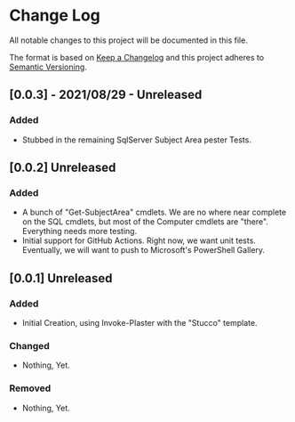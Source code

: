 # Change Log

All notable changes to this project will be documented in this file.

The format is based on [Keep a Changelog](http://keepachangelog.com/)
and this project adheres to [Semantic Versioning](http://semver.org/).

## [0.0.3] - 2021/08/29 - Unreleased

### Added
- Stubbed in the remaining SqlServer Subject Area pester Tests.

## [0.0.2] Unreleased
### Added
- A bunch of "Get-SubjectArea" cmdlets. We are no where near complete on the SQL cmdlets, but most of the Computer cmdlets are "there". Everything needs more testing.
- Initial support for GitHub Actions. Right now, we want unit tests. Eventually, we will want to push to Microsoft's PowerShell Gallery.

## [0.0.1] Unreleased
### Added
- Initial Creation, using Invoke-Plaster with the "Stucco" template.
### Changed
- Nothing, Yet.

### Removed
- Nothing, Yet.

